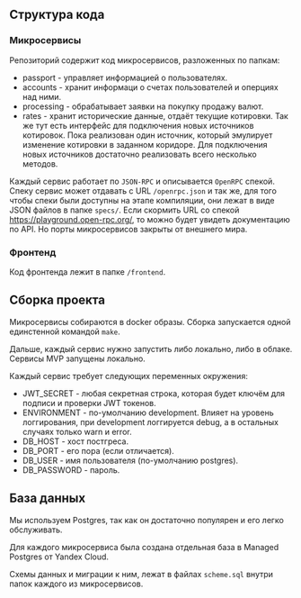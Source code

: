 ## Структура кода

### Микросервисы

Репозиторий содержит код микросервисов, разложенных по папкам:

* passport - управляет информацией о пользователях.
* accounts - хранит информаци о счетах пользователей и оперциях над ними.
* processing - обрабатывает заявки на покупку продажу валют.
* rates - хранит исторические данные, отдаёт текущие котировки. Так же тут есть интерфейс для подключения новых источников котировок. Пока реализован один источник, который эмулирует изменение котировки в заданном коридоре. Для подключения новых источников достаточно реализовать всего несколько методов.

Каждый сервис работает по `JSON-RPC` и описывается `OpenRPC` спекой. Спеку сервис может отдавать с URL `/openrpc.json` и так же, для того чтобы спеки были доступны на этапе компиляции, они лежат в виде JSON файлов в папке `specs/`. Если скормить URL со спекой https://playground.open-rpc.org/, то можно будет увидеть документацию по API. Но порты микросервисов закрыты от внешнего мира.


### Фронтенд

Код фронтенда лежит в папке `/frontend`.


## Сборка проекта

Микросервисы собираются в docker образы. Сборка запускается одной единстенной командой `make`.

Дальше, каждый сервис нужно запустить либо локально, либо в облаке. Сервисы MVP запущены локально.

Каждый сервис требует следующих переменных окружения:

- JWT_SECRET - любая секретная строка, которая будет ключём для подписи и проверки JWT токенов.
- ENVIRONMENT - по-умолчанию development. Влияет на уровень логгирования, при development логгируется debug, а в остальных случаях только warn и error.
- DB_HOST - хост постгреса.
- DB_PORT - его пора (если отличается).
- DB_USER - имя пользователя (по-умолчанию postgres).
- DB_PASSWORD - пароль.

## База данных

Мы используем Postgres, так как он достаточно популярен и его легко обслуживать.

Для каждого микросервиса была создана отдельная база в Managed Postgres от Yandex Cloud.

Схемы данных и миграции к ним, лежат в файлах `scheme.sql` внутри папок каждого из микросервисов.
